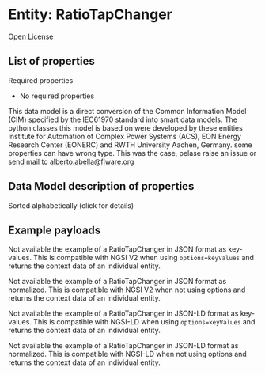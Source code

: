 Entity: RatioTapChanger  
=======================  
[Open License](https://github.com/smart-data-models//dataModel.EnergyCIM/blob/master/RatioTapChanger/LICENSE.md)  

## List of properties  

Required properties  
- No required properties    
This data model is a direct conversion of the Common Information Model (CIM) specified by the IEC61970 standard into smart data models. The python classes this model is based on were developed by these entities Institute for Automation of Complex Power Systems (ACS), EON Energy Research Center (EONERC) and RWTH University Aachen, Germany. some properties can have wrong type. This was the case, pelase raise an issue or send mail to alberto.abella@fiware.org  
## Data Model description of properties  
Sorted alphabetically (click for details)  
## Example payloads    
Not available the example of a RatioTapChanger in JSON format as key-values. This is compatible with NGSI V2 when  using `options=keyValues` and returns the context data of an individual entity.  
Not available the example of a RatioTapChanger in JSON format as normalized. This is compatible with NGSI V2 when not using options and returns the context data of an individual entity.  
Not available the example of a RatioTapChanger in JSON-LD format as key-values. This is compatible with NGSI-LD when  using `options=keyValues` and returns the context data of an individual entity.  
Not available the example of a RatioTapChanger in JSON-LD format as normalized. This is compatible with NGSI-LD when not using options and returns the context data of an individual entity.  
